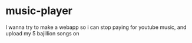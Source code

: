 # music-player
I wanna try to make a webapp so i can stop paying for youtube music, and upload my 5 bajillion songs on
